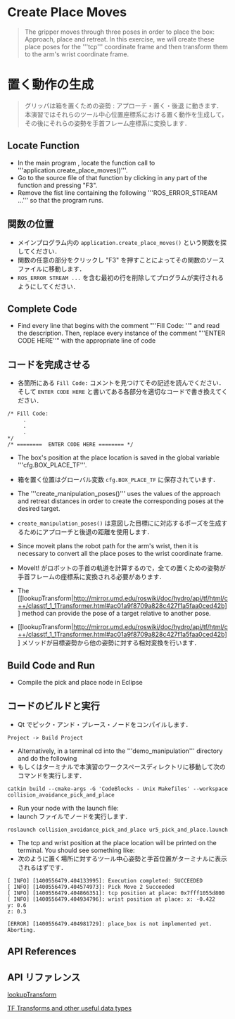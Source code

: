 # Create Place Moves
>The gripper moves through three poses in order to place the box: Approach, place and retreat. In this exercise, we will create these place poses for the '''tcp'''  coordinate frame and then transform them to the arm's wrist coordinate frame.

# 置く動作の生成
> グリッパは箱を置くための姿勢 : アプローチ・置く・後退 に動きます．
> 本演習ではそれらのツール中心位置座標系における置く動作を生成して，その後にそれらの姿勢を手首フレーム座標系に変換します．

## Locate Function

  * In the main program , locate the function call to '''application.create_place_moves()'''.
  * Go to the source file of that function by clicking in any part of the function and pressing "F3".
  * Remove the fist line containing the following '''ROS_ERROR_STREAM ...''' so that the program runs.

## 関数の位置

  * メインプログラム内の `application.create_place_moves()` という関数を探してください．
  * 関数の任意の部分をクリックし "F3" を押すことによってその関数のソースファイルに移動します．
  * `ROS_ERROR STREAM ...` を含む最初の行を削除してプログラムが実行されるようにしてください．

## Complete Code

  * Find every line that begins with the comment "''Fill Code: ''" and read the description.  Then, replace every instance of the comment  "''ENTER CODE HERE''"
 with the appropriate line of code

## コードを完成させる

  * 各箇所にある `Fill Code:` コメントを見つけてその記述を読んでください．そして `ENTER CODE HERE` と書いてある各部分を適切なコードで書き換えてください．
```
/* Fill Code:
     .
     .
     .
*/
/* ========  ENTER CODE HERE ======== */
```

 * The box's position at the place location is saved in the global variable '''cfg.BOX_PLACE_TF'''.
 * 箱を置く位置はグローバル変数 `cfg.BOX_PLACE_TF` に保存されています．

 * The '''create_manipulation_poses()''' uses the values of the approach and retreat distances in order to create the corresponding poses at the desired target.
 * `create_manipulation_poses()` は意図した目標にに対応するポーズを生成するためにアプローチと後退の距離を使用します．

 * Since moveit plans the robot path for the arm's wrist, then it is necessary to convert all the place poses to the wrist coordinate frame.
 * MoveIt! がロボットの手首の軌道を計算するので，全ての置くための姿勢が手首フレームの座標系に変換される必要があります．

 * The [[lookupTransform|http://mirror.umd.edu/roswiki/doc/hydro/api/tf/html/c++/classtf_1_1Transformer.html#ac01a9f8709a828c427f1a5faa0ced42b]] method can provide the pose of a target relative to another pose.
 * [[lookupTransform|http://mirror.umd.edu/roswiki/doc/hydro/api/tf/html/c++/classtf_1_1Transformer.html#ac01a9f8709a828c427f1a5faa0ced42b]] メソッドが目標姿勢から他の姿勢に対する相対変換を行います．

## Build Code and Run

  * Compile the pick and place node  in Eclipse

##  コードのビルドと実行

  * Qt でピック・アンド・プレース・ノードをコンパイルします．
```
Project -> Build Project
```

  * Alternatively, in a terminal cd into the '''demo_manipulation''' directory and do the following
  * もしくはターミナルで本演習のワークスペースディレクトリに移動して次のコマンドを実行します．
```
catkin build --cmake-args -G 'CodeBlocks - Unix Makefiles' --workspace collision_avoidance_pick_and_place
```

  * Run your node with the launch file:
  * launch ファイルでノードを実行します．
```
roslaunch collision_avoidance_pick_and_place ur5_pick_and_place.launch
```
  * The tcp and wrist position at the place location will be printed on the terminal. You should see something like:
  * 次のように置く場所に対するツール中心姿勢と手首位置がターミナルに表示されるはずです．
```
[ INFO] [1400556479.404133995]: Execution completed: SUCCEEDED
[ INFO] [1400556479.404574973]: Pick Move 2 Succeeded
[ INFO] [1400556479.404866351]: tcp position at place: 0x7fff1055d800
[ INFO] [1400556479.404934796]: wrist position at place: x: -0.422
y: 0.6
z: 0.3

[ERROR] [1400556479.404981729]: place_box is not implemented yet.  Aborting.
```



## API References
## API リファレンス

[lookupTransform](http://mirror.umd.edu/roswiki/doc/hydro/api/tf/html/c++/classtf_1_1Transformer.html#ac01a9f8709a828c427f1a5faa0ced42b)

[TF Transforms and other useful data types](http://wiki.ros.org/tf/Overview/Data%20Types)
